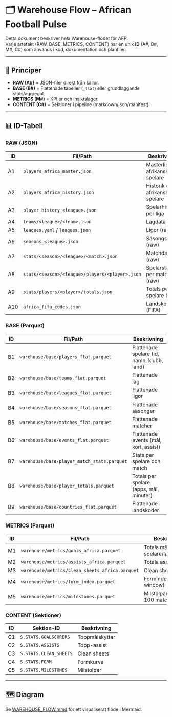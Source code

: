 # 🗂 Warehouse Flow – African Football Pulse

Detta dokument beskriver hela Warehouse-flödet för AFP.  
Varje artefakt (RAW, BASE, METRICS, CONTENT) har en unik **ID** (A#, B#, M#, C#) som används i kod, dokumentation och planfiler.

---

## 🔑 Principer
- **RAW (A#)** = JSON-filer direkt från källor.  
- **BASE (B#)** = Flattenade tabeller (`_flat`) eller grundläggande stats/aggregat.  
- **METRICS (M#)** = KPI:er och insiktslager.  
- **CONTENT (C#)** = Sektioner i pipeline (markdown/json/manifest).  

---

## 📊 ID-Tabell

### RAW (JSON)
| ID  | Fil/Path                              | Beskrivning |
|-----|---------------------------------------|-------------|
| A1  | `players_africa_master.json`          | Masterlista afrikanska spelare |
| A2  | `players_africa_history.json`         | Historik över afrikanska spelare |
| A3  | `player_history_<league>.json`        | Spelarhistorik per liga |
| A4  | `teams/<league>/<team>.json`          | Lagdata (raw) |
| A5  | `leagues.yaml` / `leagues.json`       | Ligor (raw) |
| A6  | `seasons_<league>.json`               | Säsongsinfo (raw) |
| A7  | `stats/<season>/<league>/<match>.json` | Matchdata (raw) |
| A8  | `stats/<season>/<league>/players/<player>.json` | Spelarstatistik per match (raw) |
| A9  | `stats/players/<player>/totals.json`  | Totals per spelare (raw) |
| A10 | `africa_fifa_codes.json`              | Landskoder (FIFA) |

### BASE (Parquet)
| ID  | Fil/Path                                | Beskrivning |
|-----|-----------------------------------------|-------------|
| B1  | `warehouse/base/players_flat.parquet`   | Flattenade spelare (id, namn, klubb, land) |
| B2  | `warehouse/base/teams_flat.parquet`     | Flattenade lag |
| B3  | `warehouse/base/leagues_flat.parquet`   | Flattenade ligor |
| B4  | `warehouse/base/seasons_flat.parquet`   | Flattenade säsonger |
| B5  | `warehouse/base/matches_flat.parquet`   | Flattenade matcher |
| B6  | `warehouse/base/events_flat.parquet`    | Flattenade events (mål, kort, assist) |
| B7  | `warehouse/base/player_match_stats.parquet` | Stats per spelare och match |
| B8  | `warehouse/base/player_totals.parquet`  | Totals per spelare (apps, mål, minuter) |
| B9  | `warehouse/base/countries_flat.parquet` | Flattenade landskoder |

### METRICS (Parquet)
| ID  | Fil/Path                                   | Beskrivning |
|-----|--------------------------------------------|-------------|
| M1  | `warehouse/metrics/goals_africa.parquet`   | Totala mål per spelare/land/säsong |
| M2  | `warehouse/metrics/assists_africa.parquet` | Totala assists |
| M3  | `warehouse/metrics/clean_sheets_africa.parquet` | Clean sheets |
| M4  | `warehouse/metrics/form_index.parquet`     | Formindex (rolling window) |
| M5  | `warehouse/metrics/milestones.parquet`     | Milstolpar (50 mål, 100 matcher etc) |

### CONTENT (Sektioner)
| ID  | Sektion-ID                   | Beskrivning |
|-----|------------------------------|-------------|
| C1  | `S.STATS.GOALSCORERS`        | Toppmålskyttar |
| C2  | `S.STATS.ASSISTS`            | Topp-assist |
| C3  | `S.STATS.CLEAN_SHEETS`       | Clean sheets |
| C4  | `S.STATS.FORM`               | Formkurva |
| C5  | `S.STATS.MILESTONES`         | Milstolpar |

---

## 🗺 Diagram
Se [WAREHOUSE_FLOW.mmd](WAREHOUSE_FLOW.mmd) för ett visualiserat flöde i Mermaid.
